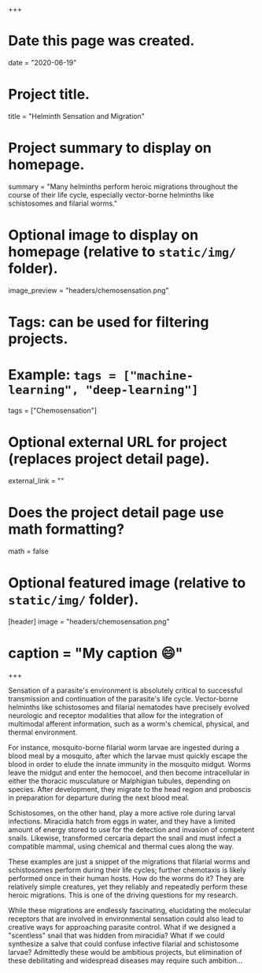 +++
# Date this page was created.
date = "2020-06-19"

# Project title.
title = "Helminth Sensation and Migration"

# Project summary to display on homepage.
summary = "Many helminths perform heroic migrations throughout the course of their life cycle, especially vector-borne helminths like schistosomes and filarial worms."

# Optional image to display on homepage (relative to `static/img/` folder).
image_preview = "headers/chemosensation.png"

# Tags: can be used for filtering projects.
# Example: `tags = ["machine-learning", "deep-learning"]`
tags = ["Chemosensation"]

# Optional external URL for project (replaces project detail page).
external_link = ""

# Does the project detail page use math formatting?
math = false

# Optional featured image (relative to `static/img/` folder).
[header]
image = "headers/chemosensation.png"
# caption = "My caption :smile:"

+++

Sensation of a parasite's environment is absolutely critical to successful transmission and continuation of the parasite's life cycle. Vector-borne helminths like schistosomes and filarial nematodes have precisely evolved neurologic and receptor modalities that allow for the integration of multimodal afferent information, such as a worm's chemical, physical, and thermal environment.

For instance, mosquito-borne filarial worm larvae are ingested during a blood meal by a mosquito, after which the larvae must quickly escape the blood in order to elude the innate immunity in the mosquito midgut. Worms leave the midgut and enter the hemocoel, and then become intracellular in either the thoracic musculature or Malphigian tubules, depending on species. After development, they migrate to the head region and proboscis in preparation for departure during the next blood meal.

Schistosomes, on the other hand, play a more active role during larval infections. Miracidia hatch from eggs in water, and they have a limited amount of energy stored to use for the detection and invasion of competent snails. Likewise, transformed cercaria depart the snail and must infect a compatible mammal, using chemical and thermal cues along the way.

These examples are just a snippet of the migrations that filarial worms and schistosomes perform during their life cycles; further chemotaxis is likely performed once in their human hosts. How do the worms do it? They are relatively simple creatures, yet they reliably and repeatedly perform these heroic migrations. This is one of the driving questions for my research.

While these migrations are endlessly fascinating, elucidating the molecular receptors that are involved in environmental sensation could also lead to creative ways for approaching parasite control. What if we designed a "scentless" snail that was hidden from miracidia? What if we could synthesize a salve that could confuse infective filarial and schistosome larvae? Admittedly these would be ambitious projects, but elimination of these debilitating and widespread diseases may require such ambition...
